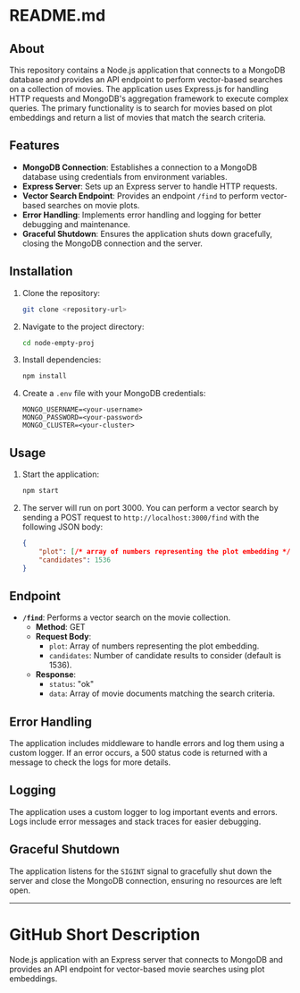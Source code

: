 # README.md

## About

This repository contains a Node.js application that connects to a MongoDB database and provides an API endpoint to perform vector-based searches on a collection of movies. The application uses Express.js for handling HTTP requests and MongoDB's aggregation framework to execute complex queries. The primary functionality is to search for movies based on plot embeddings and return a list of movies that match the search criteria.

## Features

- **MongoDB Connection**: Establishes a connection to a MongoDB database using credentials from environment variables.
- **Express Server**: Sets up an Express server to handle HTTP requests.
- **Vector Search Endpoint**: Provides an endpoint `/find` to perform vector-based searches on movie plots.
- **Error Handling**: Implements error handling and logging for better debugging and maintenance.
- **Graceful Shutdown**: Ensures the application shuts down gracefully, closing the MongoDB connection and the server.

## Installation

1. Clone the repository:
    ```bash
    git clone <repository-url>
    ```
2. Navigate to the project directory:
    ```bash
    cd node-empty-proj
    ```
3. Install dependencies:
    ```bash
    npm install
    ```
4. Create a `.env` file with your MongoDB credentials:
    ```plaintext
    MONGO_USERNAME=<your-username>
    MONGO_PASSWORD=<your-password>
    MONGO_CLUSTER=<your-cluster>
    ```

## Usage

1. Start the application:
    ```bash
    npm start
    ```
2. The server will run on port 3000. You can perform a vector search by sending a POST request to `http://localhost:3000/find` with the following JSON body:
    ```json
    {
        "plot": [/* array of numbers representing the plot embedding */],
        "candidates": 1536
    }
    ```

## Endpoint

- **`/find`**: Performs a vector search on the movie collection.
    - **Method**: GET
    - **Request Body**:
        - `plot`: Array of numbers representing the plot embedding.
        - `candidates`: Number of candidate results to consider (default is 1536).
    - **Response**:
        - `status`: "ok"
        - `data`: Array of movie documents matching the search criteria.

## Error Handling

The application includes middleware to handle errors and log them using a custom logger. If an error occurs, a 500 status code is returned with a message to check the logs for more details.

## Logging

The application uses a custom logger to log important events and errors. Logs include error messages and stack traces for easier debugging.

## Graceful Shutdown

The application listens for the `SIGINT` signal to gracefully shut down the server and close the MongoDB connection, ensuring no resources are left open.

---

# GitHub Short Description

Node.js application with an Express server that connects to MongoDB and provides an API endpoint for vector-based movie searches using plot embeddings.